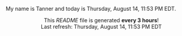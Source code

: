 My name is Tanner and today is Thursday, August 14, 11:53 PM EDT.

<p align="center">This <i>README</i> file is generated <b>every 3 hours</b>!</br>Last refresh: Thursday, August 14, 11:53 PM EDT<br /></p>
